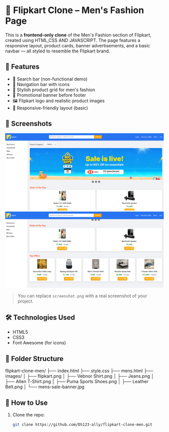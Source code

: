 # 👔 Flipkart Clone – Men's Fashion Page

This is a **frontend-only clone** of the Men's Fashion section of Flipkart, created using HTML,CSS AND JAVASCRIPT. The page features a responsive layout, product cards, banner advertisements, and a basic navbar — all styled to resemble the Flipkart brand.

## 🚀 Features

- 🔎 Search bar (non-functional demo)
- 🛒 Navigation bar with icons
- 🧥 Stylish product grid for men's fashion
- 📢 Promotional banner before footer
- 🖼️ Flipkart logo and realistic product images
- 📱 Responsive-friendly layout (basic)

## 📸 Screenshots
![image alt](https://github.com/DS123-ally/Flipkart_clone/blob/d666f1dde015215d79f3f71cb8c7546574aa7867/Screenshot%202025-07-04%20212323.png)
![image alt](https://github.com/DS123-ally/Flipkart_clone/blob/5debeece7ae9b19bc9a945225ada8bff13ca6fd6/Screenshot%202025-07-04%20212348.png)

> You can replace `screenshot.png` with a real screenshot of your project.

## 🛠️ Technologies Used

- HTML5
- CSS3
- Font Awesome (for icons)

## 📁 Folder Structure
flipkart-clone-men/
├── index.html
├── style.css
├── mens.html
├── images/
│ ├── flipkart.png
│ ├── Vebnor Shirt.png
│ ├── Jeans.png
│ ├── Allen T-Shirt.png
│ ├── Puma Sports Shoes.png
│ ├── Leather Belt.png
│ └── mens-sale-banner.jpg



## 📌 How to Use

1. Clone the repo:
   ```bash
   git clone https://github.com/DS123-ally/flipkart-clone-men.git
   

